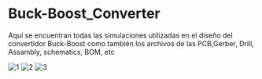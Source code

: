 # Buck-Boost_Converter
Aquí se encuentran todas las simulaciones utilizadas en el diseño del convertidor Buck-Boost como también los archivos de las PCB,Gerber, Drill, Assambly, schematics, BOM, etc

![1](https://github.com/user-attachments/assets/c04329b1-b0d5-4765-b62b-087a5dec8e46)
![2](https://github.com/user-attachments/assets/2ab64bc1-6875-45ff-b800-59f942c08355)
![3](https://github.com/user-attachments/assets/6b0647f9-1027-4184-b1e5-0a84595ad001)
